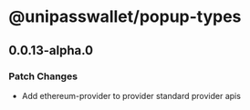 # @unipasswallet/popup-types

## 0.0.13-alpha.0

### Patch Changes

- Add ethereum-provider to provider standard provider apis
